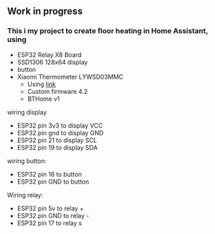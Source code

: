 ## Work in progress 
### This i my project to create floor heating in Home Assistant, using

- ESP32 Relay X8 Board
- SSD1306 128x64 display
- button
- Xiaomi Thermometer LYWSD03MMC
  * Using [link](https://pvvx.github.io/ATC_MiThermometer/TelinkMiFlasher.html)
  * Custom firmware 4.2
  * BTHome v1 

wiring display

- ESP32 pin 3v3 to display VCC
- ESP32 pin gnd to display GND
- ESP32 pin 21 to display SCL
- ESP32 pin 19 to display SDA

wiring button:
- ESP32 pin 16 to button 
- ESP32 pin GND to button

Wiring relay:
- ESP32 pin 5v to relay +
- ESP32 pin GND to relay -
- ESP32 pin 17 to relay s 
